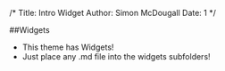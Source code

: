 /*
Title: Intro Widget
Author: Simon McDougall
Date: 1
*/

##Widgets
* This theme has Widgets!
* Just place any .md file into the widgets subfolders!
